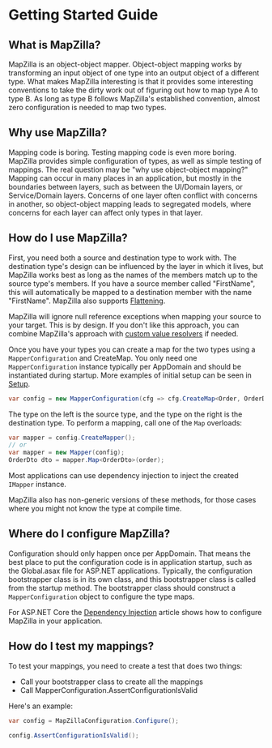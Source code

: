# Getting Started Guide

## What is MapZilla?

MapZilla is an object-object mapper.  Object-object mapping works by transforming an input object of one type into an output object of a different type.  What makes MapZilla interesting is that it provides some interesting conventions to take the dirty work out of figuring out how to map type A to type B.  As long as type B follows MapZilla's established convention, almost zero configuration is needed to map two types.

## Why use MapZilla?

Mapping code is boring.  Testing mapping code is even more boring.  MapZilla provides simple configuration of types, as well as simple testing of mappings.  The real question may be "why use object-object mapping?"  Mapping can occur in many places in an application, but mostly in the boundaries between layers, such as between the UI/Domain layers, or Service/Domain layers.  Concerns of one layer often conflict with concerns in another, so object-object mapping leads to segregated models, where concerns for each layer can affect only types in that layer.

## How do I use MapZilla?

First, you need both a source and destination type to work with.  The destination type's design can be influenced by the layer in which it lives, but MapZilla works best as long as the names of the members match up to the source type's members.  If you have a source member called "FirstName", this will automatically be mapped to a destination member with the name "FirstName".  MapZilla also supports [Flattening](Flattening.html).

MapZilla will ignore null reference exceptions when mapping your source to your target. This is by design. If you don't like this approach, you can combine MapZilla's approach with [custom value resolvers](Custom-value-resolvers.html) if needed.

Once you have your types you can create a map for the two types using a `MapperConfiguration` and CreateMap. You only need one `MapperConfiguration` instance typically per AppDomain and should be instantiated during startup. More examples of initial setup can be seen in [Setup](Setup.html).

```c#
var config = new MapperConfiguration(cfg => cfg.CreateMap<Order, OrderDto>());
```

The type on the left is the source type, and the type on the right is the destination type.  To perform a mapping, call one of the `Map` overloads:

```c#
var mapper = config.CreateMapper();
// or
var mapper = new Mapper(config);
OrderDto dto = mapper.Map<OrderDto>(order);
```

Most applications can use dependency injection to inject the created `IMapper` instance.

MapZilla also has non-generic versions of these methods, for those cases where you might not know the type at compile time.

## Where do I configure MapZilla?

Configuration should only happen once per AppDomain.  That means the best place to put the configuration code is in application startup, such as the Global.asax file for ASP.NET applications.  Typically, the configuration bootstrapper class is in its own class, and this bootstrapper class is called from the startup method. The bootstrapper class should construct a `MapperConfiguration` object to configure the type maps.

For ASP.NET Core the [Dependency Injection](Dependency-injection.html#asp-net-core) article shows how to configure MapZilla in your application.

## How do I test my mappings?

To test your mappings, you need to create a test that does two things:

* Call your bootstrapper class to create all the mappings
* Call MapperConfiguration.AssertConfigurationIsValid

Here's an example:

```c#
var config = MapZillaConfiguration.Configure();

config.AssertConfigurationIsValid();
```
